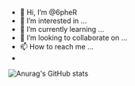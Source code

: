 - 👋 Hi, I’m @6pheR
- 👀 I’m interested in ...
- 🌱 I’m currently learning ...
- 💞️ I’m looking to collaborate on ...
- 📫 How to reach me ...
- 
![Anurag's GitHub stats](https://github-readme-stats.vercel.app/api?username=6pheR&count_private=true&show_icons=true&theme=dracula)

<!---
6pheR/6pheR is a ✨ special ✨ repository because its `README.md` (this file) appears on your GitHub profile.
You can click the Preview link to take a look at your changes.
--->
